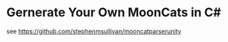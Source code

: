#  Gernerate Your Own MoonCats in C#

see <https://github.com/stephenmsullivan/mooncatparserunity>


